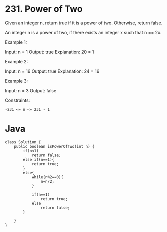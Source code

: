 # 231. Power of Two

Given an integer n, return true if it is a power of two. Otherwise, return false.

An integer n is a power of two, if there exists an integer x such that n == 2x.

 
Example 1:

Input: n = 1
Output: true
Explanation: 20 = 1

Example 2:

Input: n = 16
Output: true
Explanation: 24 = 16

Example 3:

Input: n = 3
Output: false

Constraints:

    -231 <= n <= 231 - 1

# Java
```
class Solution {
    public boolean isPowerOfTwo(int n) {
        if(n<1)
            return false;
        else if(n==1){
            return true;
        }
        else{
            while(n%2==0){
                n=n/2;
            }

            if(n==1)
                return true;
            else
                return false;
        }
        
    }
}
```

 
